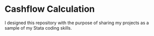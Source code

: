 # Cashflow Calculation
I designed this repository with the purpose of sharing my projects as a sample of my Stata coding skills. 
